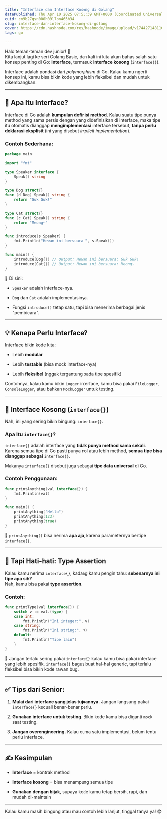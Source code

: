```yaml
---
title: "Interface dan Interface Kosong di Golang"
datePublished: Thu Apr 10 2025 07:51:39 GMT+0000 (Coordinated Universal Time)
cuid: cm9b27qsn000h09l7bn465h34
slug: interface-dan-interface-kosong-di-golang
cover: https://cdn.hashnode.com/res/hashnode/image/upload/v1744271481165/9feace57-14b2-4eb5-b868-a83bcbdf7f43.png
tags: go

---
```


Halo teman-teman dev junior! 👋  
Kita lanjut lagi ke seri Golang Basic, dan kali ini kita akan bahas salah satu konsep penting di Go: **interface**, termasuk **interface kosong** (`interface{}`).

Interface adalah pondasi dari *polymorphism* di Go. Kalau kamu ngerti konsep ini, kamu bisa bikin kode yang lebih fleksibel dan mudah untuk dikembangkan.

---

## 🔧 Apa Itu Interface?

Interface di Go adalah **kumpulan definisi method**. Kalau suatu tipe punya method yang sama persis dengan yang didefinisikan di interface, maka tipe itu otomatis dianggap **mengimplementasi** interface tersebut, **tanpa perlu deklarasi eksplisit** (ini yang disebut *implicit implementation*).

### Contoh Sederhana:

```go
package main

import "fmt"

type Speaker interface {
    Speak() string
}

type Dog struct{}
func (d Dog) Speak() string {
    return "Guk Guk!"
}

type Cat struct{}
func (c Cat) Speak() string {
    return "Meong~"
}

func introduce(s Speaker) {
    fmt.Println("Hewan ini bersuara:", s.Speak())
}

func main() {
    introduce(Dog{}) // Output: Hewan ini bersuara: Guk Guk!
    introduce(Cat{}) // Output: Hewan ini bersuara: Meong~
}
```

📝 Di sini:

* `Speaker` adalah interface-nya.
    
* `Dog` dan `Cat` adalah implementasinya.
    
* Fungsi `introduce()` tetap satu, tapi bisa menerima berbagai jenis "pembicara".
    

---

## 💡 Kenapa Perlu Interface?

Interface bikin kode kita:

* Lebih **modular**
    
* Lebih **testable** (bisa mock interface-nya)
    
* Lebih **fleksibel** (nggak tergantung pada tipe spesifik)
    

Contohnya, kalau kamu bikin `Logger` interface, kamu bisa pakai `FileLogger`, `ConsoleLogger`, atau bahkan `MockLogger` untuk testing.

---

## 🧳 Interface Kosong (`interface{}`)

Nah, ini yang sering bikin bingung: `interface{}`.

### Apa Itu `interface{}`?

`interface{}` adalah interface yang **tidak punya method sama sekali**.  
Karena semua tipe di Go pasti punya nol atau lebih method, **semua tipe bisa dianggap sebagai** `interface{}`.

Makanya `interface{}` disebut juga sebagai **tipe data universal** di Go.

### Contoh Penggunaan:

```go
func printAnything(val interface{}) {
    fmt.Println(val)
}

func main() {
    printAnything("Hello")
    printAnything(123)
    printAnything(true)
}
```

📝 `printAnything()` bisa nerima **apa aja**, karena parameternya bertipe `interface{}`.

---

## 🧪 Tapi Hati-hati: Type Assertion

Kalau kamu nerima `interface{}`, kadang kamu pengin tahu: **sebenarnya ini tipe apa sih?**  
Nah, kamu bisa pakai **type assertion**.

### Contoh:

```go
func printType(val interface{}) {
    switch v := val.(type) {
    case int:
        fmt.Println("Ini integer:", v)
    case string:
        fmt.Println("Ini string:", v)
    default:
        fmt.Println("Tipe lain")
    }
}
```

🧠 Jangan terlalu sering pakai `interface{}` kalau kamu bisa pakai interface yang lebih spesifik. `interface{}` bagus buat hal-hal generic, tapi terlalu fleksibel bisa bikin kode rawan bug.

---

## ✅ Tips dari Senior:

1. **Mulai dari interface yang jelas tujuannya.** Jangan langsung pakai `interface{}` kecuali benar-benar perlu.
    
2. **Gunakan interface untuk testing.** Bikin kode kamu bisa diganti `mock` saat testing.
    
3. **Jangan overengineering.** Kalau cuma satu implementasi, belum tentu perlu interface.
    

---

## ✍️ Kesimpulan

* **Interface** = kontrak method
    
* **Interface kosong** = bisa menampung semua tipe
    
* **Gunakan dengan bijak**, supaya kode kamu tetap bersih, rapi, dan mudah di-maintain
    

---

Kalau kamu masih bingung atau mau contoh lebih lanjut, tinggal tanya ya! 😎